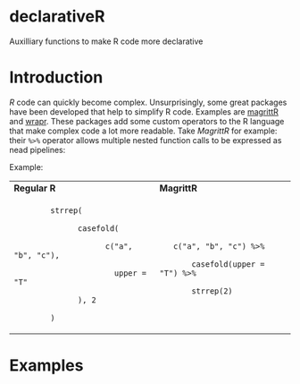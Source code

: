 # declarativeR
Auxilliary functions to make R code more declarative 

# Introduction
*R* code can quickly become complex. Unsurprisingly, some great packages have been developed that help to simplify R code. Examples are [magrittR](https://cran.r-project.org/web/packages/magrittr/vignettes/magrittr.html) and  [wrapr](https://github.com/WinVector/wrapr). These packages add some custom operators to the R language that make complex code a lot more readable. Take *MagrittR* for example: their `%>%` operator allows multiple nested function calls to be expressed as nead pipelines: 

Example:
<table>
<tr>
    <td><b>Regular R</b></td>
    <td><b>MagrittR</b></td>
</tr>
<tr>
<td>
    <code>
        strrep( <br>
            &nbsp; casefold( <br>
            &nbsp; &nbsp;     c("a", "b", "c"), <br>
            &nbsp; &nbsp;&nbsp; &nbsp;    upper = "T" <br>
            &nbsp; ), 2 <br>
        )
    </code>
</td>      
<td><code>
   c("a", "b", "c") %>%  <br>
   &nbsp; &nbsp; casefold(upper = "T") %>% <br>
   &nbsp; &nbsp; strrep(2)
</code>
    </td>
    
</tr>



</table> 

 
# Examples



